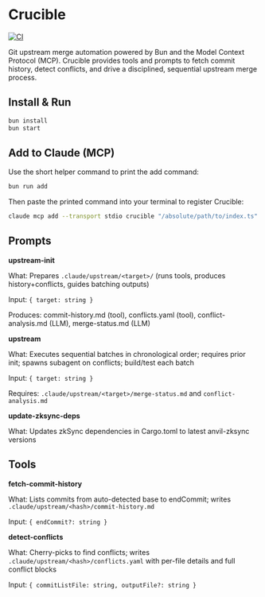 # Crucible

[![CI](https://github.com/Moonsong-Labs/crucible/actions/workflows/ci.yml/badge.svg)](https://github.com/Moonsong-Labs/crucible/actions/workflows/ci.yml)

Git upstream merge automation powered by Bun and the Model Context Protocol (MCP). Crucible provides tools and prompts to fetch commit history, detect conflicts, and drive a disciplined, sequential upstream merge process.

## Install & Run

```bash
bun install
bun start
```

## Add to Claude (MCP)

Use the short helper command to print the add command:

```bash
bun run add
```

Then paste the printed command into your terminal to register Crucible:

```bash
claude mcp add --transport stdio crucible "/absolute/path/to/index.ts"
```

## Prompts

**upstream-init**

What: Prepares `.claude/upstream/<target>/` (runs tools, produces history+conflicts, guides batching outputs)

Input: `{ target: string }`

Produces: commit-history.md (tool), conflicts.yaml (tool), conflict-analysis.md (LLM), merge-status.md (LLM)

**upstream**

What: Executes sequential batches in chronological order; requires prior init; spawns subagent on conflicts; build/test each batch

Input: `{ target: string }`

Requires: `.claude/upstream/<target>/merge-status.md` and `conflict-analysis.md`

**update-zksync-deps**

What: Updates zkSync dependencies in Cargo.toml to latest anvil-zksync versions

## Tools

**fetch-commit-history**

What: Lists commits from auto-detected base to endCommit; writes `.claude/upstream/<hash>/commit-history.md`

Input: `{ endCommit?: string }`

**detect-conflicts**

What: Cherry-picks to find conflicts; writes `.claude/upstream/<hash>/conflicts.yaml` with per-file details and full conflict blocks

Input: `{ commitListFile: string, outputFile?: string }`
